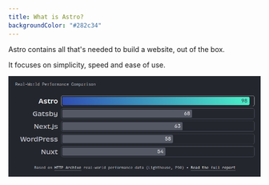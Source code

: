 ```yaml
---
title: What is Astro?
backgroundColor: "#282c34"
---
```


Astro contains all that's needed to build a website, out of the box.

It focuses on simplicity, speed and ease of use.

![](../../assets/astro-graph.png)
